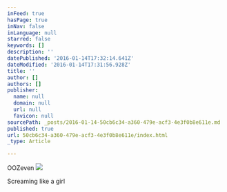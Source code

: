 ```yaml
---
inFeed: true
hasPage: true
inNav: false
inLanguage: null
starred: false
keywords: []
description: ''
datePublished: '2016-01-14T17:32:14.641Z'
dateModified: '2016-01-14T17:31:56.928Z'
title: ''
author: []
authors: []
publisher:
  name: null
  domain: null
  url: null
  favicon: null
sourcePath: _posts/2016-01-14-50cb6c34-a360-479e-acf3-4e3f0b8e611e.md
published: true
url: 50cb6c34-a360-479e-acf3-4e3f0b8e611e/index.html
_type: Article

---
```

OOZeven
![](https://the-grid-user-content.s3-us-west-2.amazonaws.com/a35bf7fd-6e8a-4ac7-b218-94537502078e.jpg)

Screaming like a girl